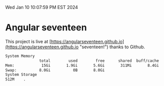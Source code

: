 Wed Jan 10 10:07:59 PM EST 2024

# Angular seventeen


This project is live at [https://angularseventeen.github.io](https://angularseventeen.github.io "seventeen!") thanks to Github.

```bash
System Memory
               total        used        free      shared  buff/cache   available
Mem:            15Gi       1.9Gi       5.6Gi       311Mi       8.4Gi        13Gi
Swap:          8.0Gi          0B       8.0Gi
System Storage
512M	.
